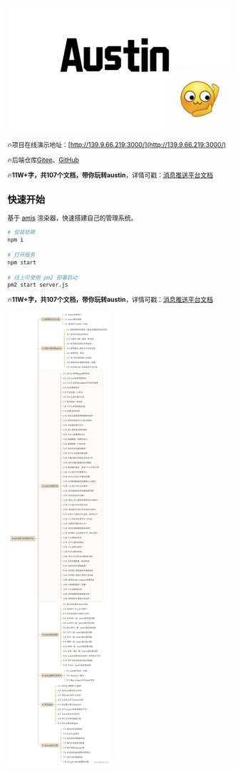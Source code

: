 ![](doc/images/1.jpg)

:fire:项目在线演示地址：[http://139.9.66.219:3000/](http://139.9.66.219:3000/)

:fire:后端仓库[Gitee](https://gitee.com/zhongfucheng/austin)、[GitHub](https://gitee.com/zhongfucheng/austin)

:fire:**11W+字，共107个文档，带你玩转austin**，详情可戳：[消息推送平台文档](https://www.yuque.com/u1047901/eg5qvy/hh0gk5p4uwie8bva)

## 快速开始

基于 [amis](https://github.com/baidu/amis) 渲染器，快速搭建自己的管理系统。

```bash
# 安装依赖
npm i

# 打开服务
npm start

# 线上可使用 pm2 部署启动
pm2 start server.js

```
:fire:**11W+字，共107个文档，带你玩转austin**，详情可戳：[消息推送平台文档](https://www.yuque.com/u1047901/eg5qvy/hh0gk5p4uwie8bva)

![](doc/images/9.png)

